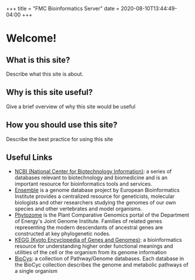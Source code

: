 +++
title = "FMC Bioinformatics Server"
date = 2020-08-10T13:44:49-04:00
+++

# Welcome!

## What is this site?
Describe what this site is about.

## Why is this site useful?
Give a brief overview of why this site would be useful

## How you should use this site?
Describe the best practice for using this site

## Useful Links
* [NCBI (National Center for Biotechnology Information)](https://www.ncbi.nlm.nih.gov/): a series of databases relevant to biotechnology and biomedicine and is an important resource for bioinformatics tools and services.
* [Ensemble](https://useast.ensembl.org/index.html) is a genome database project by European Bioinformatics Institute provides a centralized resource for geneticists, molecular biologists and other researchers studying the genomes of our own species and other vertebrates and model organisms.
* [Phytozome](https://phytozome-next.jgi.doe.gov/) is the Plant Comparative Genomics portal of the Department of Energy's Joint Genome Institute. Families of related genes representing the modern descendants of ancestral genes are constructed at key phylogenetic nodes.
* [KEGG (Kyoto Encyclopedia of Genes and Genomes)](http://www.genome.jp/kegg/): a bioinformatics resource for understanding higher order functional meanings and utilities of the cell or the organism from its genome information
* [BioCys](https://biocyc.org/): a collection of Pathway/Genome databases. Each database in the BioCyc collection describes the genome and metabolic pathways of a single organism


